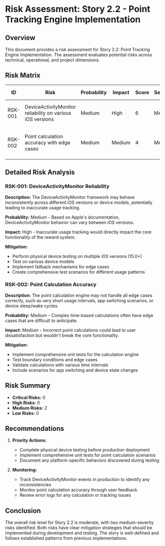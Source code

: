 # Risk Assessment: Story 2.2 - Point Tracking Engine Implementation

## Overview
This document provides a risk assessment for Story 2.2: Point Tracking Engine Implementation. The assessment evaluates potential risks across technical, operational, and project dimensions.

## Risk Matrix

| ID | Risk | Probability | Impact | Score | Severity | Mitigation Strategy |
|----|------|-------------|--------|-------|----------|---------------------|
| RSK-001 | DeviceActivityMonitor reliability on various iOS versions | Medium | High | 6 | Medium | Comprehensive physical device testing across iOS versions |
| RSK-002 | Point calculation accuracy with edge cases | Medium | Medium | 4 | Medium | Implement comprehensive unit tests for calculation engine |

## Detailed Risk Analysis

### RSK-001: DeviceActivityMonitor Reliability
**Description:** The DeviceActivityMonitor framework may behave inconsistently across different iOS versions or device models, potentially leading to inaccurate usage tracking.

**Probability:** Medium - Based on Apple's documentation, DeviceActivityMonitor behavior can vary between iOS versions.

**Impact:** High - Inaccurate usage tracking would directly impact the core functionality of the reward system.

**Mitigation:**
- Perform physical device testing on multiple iOS versions (15.0+)
- Test on various device models
- Implement fallback mechanisms for edge cases
- Create comprehensive test scenarios for different usage patterns

### RSK-002: Point Calculation Accuracy
**Description:** The point calculation engine may not handle all edge cases correctly, such as very short usage intervals, app switching scenarios, or device sleep/wake cycles.

**Probability:** Medium - Complex time-based calculations often have edge cases that are difficult to anticipate.

**Impact:** Medium - Incorrect point calculations could lead to user dissatisfaction but wouldn't break the core functionality.

**Mitigation:**
- Implement comprehensive unit tests for the calculation engine
- Test boundary conditions and edge cases
- Validate calculations with various time intervals
- Include scenarios for app switching and device state changes

## Risk Summary

- **Critical Risks:** 0
- **High Risks:** 0
- **Medium Risks:** 2
- **Low Risks:** 0

## Recommendations

1. **Priority Actions:**
   - Complete physical device testing before production deployment
   - Implement comprehensive unit tests for point calculation scenarios
   - Document any platform-specific behaviors discovered during testing

2. **Monitoring:**
   - Track DeviceActivityMonitor events in production to identify any inconsistencies
   - Monitor point calculation accuracy through user feedback
   - Review error logs for any calculation or tracking issues

## Conclusion

The overall risk level for Story 2.2 is moderate, with two medium-severity risks identified. Both risks have clear mitigation strategies that should be implemented during development and testing. The story is well-defined and follows established patterns from previous implementations.